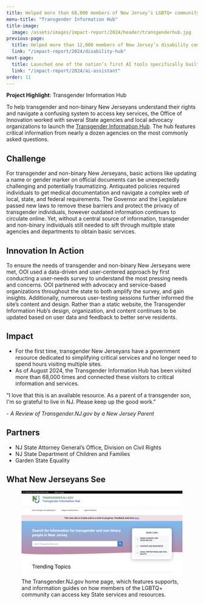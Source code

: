 ```yaml
---
title: Helped more than 68,000 members of New Jersey’s LGBTQ+ community access critical information and services
menu-title: "Transgender Information Hub"
title-image:
  image: /assets/images/impact-report/2024/header/transgenderhub.jpg
previous-page:
  title: Helped more than 12,000 members of New Jersey’s disability community and their loved ones access critical information and services
  link: "/impact-report/2024/disability-hub"
next-page:
  title: Launched one of the nation’s first AI tools specifically built for State employees
  link: "/impact-report/2024/ai-assistant"
order: 11
---
```


<div class="usa-alert usa-alert--info usa-alert--no-icon">
    <div class="usa-alert__body">
        <p class="usa-alert__text">
            <strong> Project Highlight</strong>: Transgender Information Hub
        </p>
    </div>
</div>

To help transgender and non-binary New Jerseyans understand their rights and navigate
a confusing system to access key services, the Office of Innovation worked with several State agencies and local advocacy organizations to launch the [Transgender Information Hub](http://transgender.nj.gov/). The hub features critical information from nearly a dozen agencies on the most commonly asked questions.

## Challenge

For transgender and non-binary New Jerseyans, basic actions like updating a name or gender marker on official documents can be unexpectedly challenging and potentially traumatizing. Antiquated policies required individuals to get medical documentation and navigate a complex web of local, state, and federal requirements. The Governor and the Legislature passed new laws to remove these barriers and protect the privacy of transgender individuals, however outdated information continues to circulate online. Yet, without a central source of information, transgender and non-binary individuals still needed to sift through multiple state agencies and departments to obtain basic services.

## Innovation In Action

To ensure the needs of transgender and non-binary New Jerseyans were met, OOI used a data-driven and user-centered approach by first conducting a user-needs survey to understand the most pressing needs and concerns. OOI partnered with advocacy and service-based organizations throughout the state to both amplify the survey, and gain insights. Additionally, numerous user-testing sessions further informed the site’s content and design. Rather than a static website, the Transgender Information Hub’s design, organization, and content continues to be updated based on user data and feedback to better serve residents.

## Impact

- For the first time, transgender New Jerseyans have a government resource dedicated to simplifying critical services and no longer need to spend hours visiting multiple sites.
- As of August 2024, the Transgender Information Hub has been visited more than 68,000 times and connected these visitors to critical information and services.

<div class="usa-alert usa-alert--info usa-alert--no-icon">
  <div class="usa-alert__body">
    <p class="usa-alert__text">
      "I love that this is an available resource. As a parent of a transgender son, I'm so grateful to live in NJ. Please keep up the good work."
    </p>
    <p>
    - <em>A Review of Transgender.NJ.gov by a New Jersey Parent</em>
    </p>
  </div>
</div>

## Partners

- NJ State Attorney General’s Office, Division on Civil Rights
- NJ State Department of Children and Families
- Garden State Equality

## What New Jerseyans See

<figure>
    <img
    src="/assets/images/impact-report/2024/examples/transgenderhub.png"
    alt=""
    />
    <figcaption class="font-mono-xs text-italic padding-top-1"> 
    The Transgender.NJ.gov home page, which features supports, and information guides on how members of the LGBTQ+ community can access key State services and resources.
    </figcaption>
</figure>
